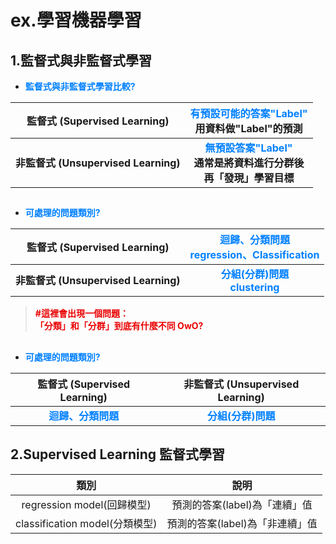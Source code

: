 # ex.學習機器學習

## 1.監督式與非監督式學習

* <font color="#0080FF">**監督式與非監督式學習比較?**</font>

| 監督式 (Supervised Learning) | <font color="#0080FF" >有預設可能的答案"Label"</font></br>用資料做"Label"的預測 |
| :------: | :-----------: |
| __非監督式 (Unsupervised Learning)__ | __<font color="#0080FF" >無預設答案"Label"</font></br>通常是將資料進行分群後</br>再「發現」學習目標__ |

##
* <font color="#0080FF">**可處理的問題類別?**</font>

| 監督式 (Supervised Learning) | <font color="#0080FF" >迴歸、分類問題</br>regression、Classification</font> |
| :------: | :-----------: |
| __非監督式 (Unsupervised Learning)__ | __<font color="#0080FF" >分組(分群)問題</br>clustering</font>__ |

> <font color="#EA0000" >**#這裡會出現一個問題：</br>「分類」和「分群」到底有什麼不同 OwO?**</font>
##
* <font color="#0080FF">**可處理的問題類別?**</font>

| 監督式 (Supervised Learning) | 非監督式 (Unsupervised Learning) |
| :------: | :-----------: |
| __<font color="#0080FF" >迴歸、分類問題</font>__ | __<font color="#0080FF" >分組(分群)問題</font>__ |



## 2.Supervised Learning 監督式學習

| 類別 | 說明 |
| :------: | :-----------: |
| regression model(回歸模型) | 預測的答案(label)為「連續」值 |
| classification model(分類模型) | 預測的答案(label)為「非連續」值 |
